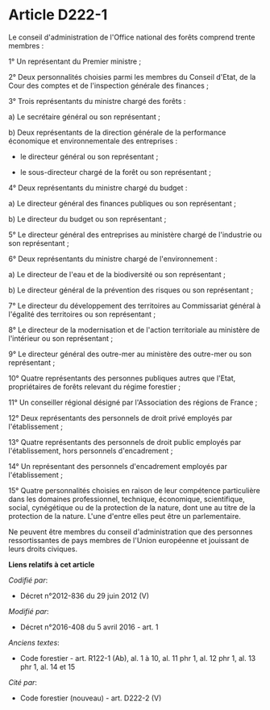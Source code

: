 # Article D222-1

Le conseil d'administration de l'Office national des forêts comprend trente membres :

1° Un représentant du Premier ministre ;

2° Deux personnalités choisies parmi les membres du Conseil d'Etat, de la Cour des comptes et de l'inspection générale des
finances ;

3° Trois représentants du ministre chargé des forêts :

a) Le secrétaire général ou son représentant ;

b) Deux représentants de la direction générale de la performance économique et environnementale des entreprises :

- le directeur général ou son représentant ;

- le sous-directeur chargé de la forêt ou son représentant ;

4° Deux représentants du ministre chargé du budget :

a) Le directeur général des finances publiques ou son représentant ;

b) Le directeur du budget ou son représentant ;

5° Le directeur général des entreprises au ministère chargé de l'industrie ou son représentant ;

6° Deux représentants du ministre chargé de l'environnement :

a) Le directeur de l'eau et de la biodiversité ou son représentant ;

b) Le directeur général de la prévention des risques ou son représentant ;

7° Le directeur du développement des territoires au Commissariat général à l'égalité des territoires ou son représentant ;

8° Le directeur de la modernisation et de l'action territoriale au ministère de l'intérieur ou son représentant ;

9° Le directeur général des outre-mer au ministère des outre-mer ou son représentant ;

10° Quatre représentants des personnes publiques autres que l'Etat, propriétaires de forêts relevant du régime forestier ;

11° Un conseiller régional désigné par l'Association des régions de France ;

12° Deux représentants des personnels de droit privé employés par l'établissement ;

13° Quatre représentants des personnels de droit public employés par l'établissement, hors personnels d'encadrement ;

14° Un représentant des personnels d'encadrement employés par l'établissement ;

15° Quatre personnalités choisies en raison de leur compétence particulière dans les domaines professionnel, technique,
économique, scientifique, social, cynégétique ou de la protection de la nature, dont une au titre de la protection de la
nature. L'une d'entre elles peut être un parlementaire.

Ne peuvent être membres du conseil d'administration que des personnes ressortissantes de pays membres de l'Union européenne
et jouissant de leurs droits civiques.

**Liens relatifs à cet article**

_Codifié par_:

  - Décret n°2012-836 du 29 juin 2012 (V)

_Modifié par_:

  - Décret n°2016-408 du 5 avril 2016 - art. 1

_Anciens textes_:

  - Code forestier - art. R122-1 (Ab), al. 1 à 10, al. 11 phr 1, al. 12 phr 1, al. 13 phr 1, al. 14 et 15

_Cité par_:

  - Code forestier (nouveau) - art. D222-2 (V)
